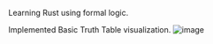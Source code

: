Learning Rust using formal logic.

Implemented Basic Truth Table visualization.
![image](https://github.com/user-attachments/assets/290897a7-9de4-49c7-9049-01c713c37d94)
